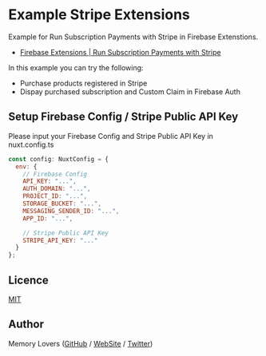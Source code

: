 # Example Stripe Extensions

Example for Run Subscription Payments with Stripe in Firebase Extenstions.

- [Firebase Extensions | Run Subscription Payments with Stripe](https://firebase.google.com/products/extensions/firestore-stripe-subscriptions?hl=ja)

In this example you can try the following:

- Purchase products registered in Stripe
- Dispay purchased subscription and Custom Claim in Firebase Auth

## Setup Firebase Config / Stripe Public API Key

Please input your Firebase Config and Stripe Public API Key in nuxt.config.ts

```javascript
const config: NuxtConfig = {
  env: {
    // Firebase Config
    API_KEY: "...",
    AUTH_DOMAIN: "...",
    PROJECT_ID: "...",
    STORAGE_BUCKET: "...",
    MESSAGING_SENDER_ID: "...",
    APP_ID: "...",

    // Stripe Public API Key
    STRIPE_API_KEY: "..."
  }
};
```

## Licence

[MIT](https://github.com/memory-lovers/example-stripe-extensions/blob/master/LICENSE)

## Author

Memory Lovers ([GitHub](https://github.com/memory-lovers) / [WebSite](https://memory-lovers.com/) / [Twitter](https://twitter.com/MemoryLoverz))
